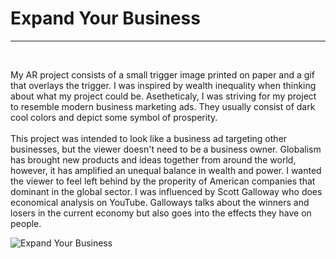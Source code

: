 # Expand Your Business
---------------------------
<br>

My AR project consists of a small trigger image printed on paper and a gif that overlays the trigger. I was inspired by wealth inequality when thinking about what my project could be. Asetheticaly, I was striving for my project to resemble modern business marketing ads. They usually consist of dark cool colors and depict some symbol of prosperity.
<br>
<br>
This project was intended to look like a business ad targeting other businesses, but the viewer doesn't need to be a business owner. Globalism has brought new products and ideas together from around the world, however, it has amplified an unequal balance in wealth and power. I wanted the viewer to feel left behind by the properity of American companies that dominant in the global sector. I was influenced by Scott Galloway who does economical analysis on YouTube. Galloways talks about the winners and losers in the current economy but also goes into the effects they have on people.
<br>

![Expand Your Business](https://i.imgur.com/cQoAGXL.gif)
